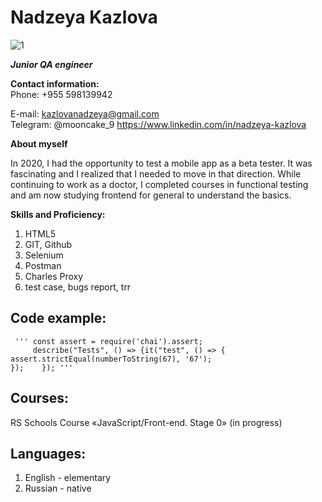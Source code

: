 # ****Nadzeya Kazlova**** 
 ![1](https://user-images.githubusercontent.com/116906044/205946731-7aac4a65-66dd-4df9-bacd-55f407f66278.jpg)
 
 ***Junior QA engineer***

  **Contact information:**  
  Phone: +955 598139942  

  E-mail: kazlovanadzeya@gmail.com  
  Telegram: @mooncake_9
  https://www.linkedin.com/in/nadzeya-kazlova
  
  
   **About myself** 
  
  In 2020, I had the opportunity to test a mobile app as a beta tester. It was fascinating and I realized that I needed to move in that direction. While continuing to work as a doctor, I completed courses in functional testing and am now studying frontend for general to understand the basics. 
  
  
 **Skills and Proficiency:**
  1. HTML5
  2. GIT, Github
  3. Selenium
  4. Postman
  5. Charles Proxy
  6. test case, bugs report, trr 

  ## **Code example**:
      
     ''' const assert = require('chai').assert; 
         describe("Tests", () => {it("test", () => {
    assert.strictEqual(numberToString(67), '67');
    });    }); '''

## **Courses:** 
  RS Schools Course «JavaScript/Front-end. Stage 0» (in progress)
  
## **Languages:** 
1. English - elementary 
2. Russian - native
